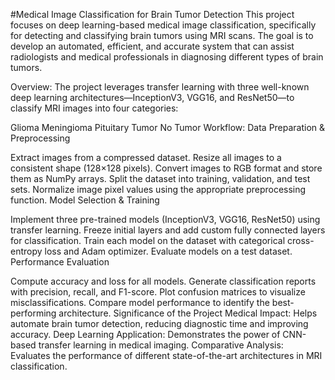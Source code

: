 #Medical Image Classification for Brain Tumor Detection
This project focuses on deep learning-based medical image classification, specifically for detecting and classifying brain tumors using MRI scans. The goal is to develop an automated, efficient, and accurate system that can assist radiologists and medical professionals in diagnosing different types of brain tumors.

Overview:
The project leverages transfer learning with three well-known deep learning architectures—InceptionV3, VGG16, and ResNet50—to classify MRI images into four categories:

Glioma
Meningioma
Pituitary Tumor
No Tumor
Workflow:
Data Preparation & Preprocessing

Extract images from a compressed dataset.
Resize all images to a consistent shape (128×128 pixels).
Convert images to RGB format and store them as NumPy arrays.
Split the dataset into training, validation, and test sets.
Normalize image pixel values using the appropriate preprocessing function.
Model Selection & Training

Implement three pre-trained models (InceptionV3, VGG16, ResNet50) using transfer learning.
Freeze initial layers and add custom fully connected layers for classification.
Train each model on the dataset with categorical cross-entropy loss and Adam optimizer.
Evaluate models on a test dataset.
Performance Evaluation

Compute accuracy and loss for all models.
Generate classification reports with precision, recall, and F1-score.
Plot confusion matrices to visualize misclassifications.
Compare model performance to identify the best-performing architecture.
Significance of the Project
Medical Impact: Helps automate brain tumor detection, reducing diagnostic time and improving accuracy.
Deep Learning Application: Demonstrates the power of CNN-based transfer learning in medical imaging.
Comparative Analysis: Evaluates the performance of different state-of-the-art architectures in MRI classification.
